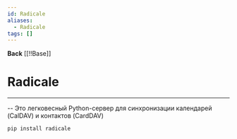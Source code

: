```yaml
---
id: Radicale
aliases:
  - Radicale
tags: []
---
```

**Back**
    [[!!Base]]

# Radicale
---
-- Это легковесный Python-сервер для синхронизации календарей (CalDAV) и контактов (CardDAV)

```bash
pip install radicale
```

